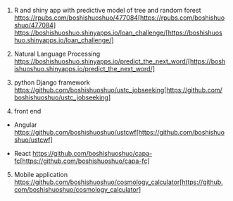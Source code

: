 1. R and shiny app with predictive model of tree and random forest
https://rpubs.com/boshishuoshuo/477084[https://rpubs.com/boshishuoshuo/477084]
https://boshishuoshuo.shinyapps.io/loan_challenge/[https://boshishuoshuo.shinyapps.io/loan_challenge/]

2. Natural Language Processing
https://boshishuoshuo.shinyapps.io/predict_the_next_word/[https://boshishuoshuo.shinyapps.io/predict_the_next_word/]


3. python Django framework
https://github.com/boshishuoshuo/ustc_jobseeking[https://github.com/boshishuoshuo/ustc_jobseeking]

4. front end 
- Angular
https://github.com/boshishuoshuo/ustcwf[https://github.com/boshishuoshuo/ustcwf]

- React
https://github.com/boshishuoshuo/capa-fc[https://github.com/boshishuoshuo/capa-fc]

5. Mobile application
https://github.com/boshishuoshuo/cosmology_calculator[https://github.com/boshishuoshuo/cosmology_calculator]